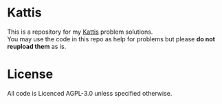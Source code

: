 # Kattis

This is a repository for my [Kattis](https://open.kattis.com/) problem solutions.<br>
You may use the code in this repo as help for problems but please **do not reupload them** as is.


# License
All code is Licenced AGPL-3.0 unless specified otherwise.
